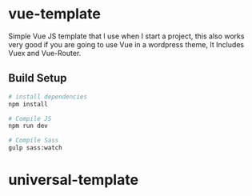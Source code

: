 # vue-template

Simple Vue JS template that I use when I start a project, this also works very good if you are going to use Vue in a wordpress theme, It Includes Vuex and Vue-Router.

## Build Setup

```bash
# install dependencies
npm install

# Compile JS
npm run dev

# Compile Sass
gulp sass:watch
```
# universal-template
